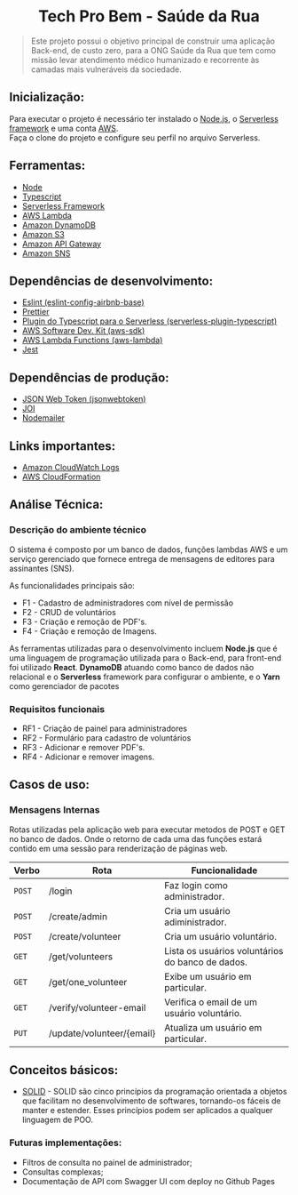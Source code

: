 <h1 align="center">Tech Pro Bem - Saúde da Rua</h1>
<blockquote align="left">Este projeto possui o objetivo principal de construir uma aplicação Back-end, de custo zero, para a ONG Saúde da Rua que tem como missão levar atendimento médico humanizado e recorrente às camadas mais vulneráveis da sociedade.</blockquote>

## Inicialização:
<p>Para executar o projeto é necessário ter instalado o <a href="https://nodejs.org/en/">Node.js</a>, o <a href="https://www.serverless.com/framework/docs/getting-started">Serverless framework</a> e uma conta <a href="https://aws.amazon.com/">AWS</a>.<br>
 Faça o clone do projeto e configure seu perfil no arquivo Serverless.</p>
 
## Ferramentas:

<ul>
    <li> <a href="https://nodejs.org/en/">Node</a> </li>
    <li> <a href="https://www.typescriptlang.org/">Typescript</a> </li>
    <li> <a href="https://www.serverless.com/framework/docs/getting-started">Serverless Framework</a> </li>
    <li> <a href="https://aws.amazon.com/pt/lambda/">AWS Lambda</a> </li>
    <li> <a href="https://aws.amazon.com/pt/dynamodb/">Amazon DynamoDB</a> </li>
    <li> <a href="https://aws.amazon.com/pt/s3/">Amazon S3</a> </li>
    <li> <a href="https://aws.amazon.com/pt/api-gateway/">Amazon API Gateway</a> </li>
    <li> <a href="https://aws.amazon.com/pt/sns/?whats-new-cards.sort-by=item.additionalFields.postDateTime&whats-new-cards.sort-order=desc">Amazon SNS</a> </li>
</ul>

## Dependências de desenvolvimento:

<ul> 
    <li> <a href="https://www.npmjs.com/package/eslint-config-airbnb-base">Eslint (eslint-config-airbnb-base)</a> </li>
    <li> <a href="https://prettier.io/">Prettier</a> </li>
    <li> <a href="https://www.serverless.com/plugins/serverless-plugin-typescript">Plugin do Typescript para o Serverless (serverless-plugin-typescript)</a> </li>
    <li> <a href="https://www.npmjs.com/package/aws-sdk">AWS Software Dev. Kit (aws-sdk)</a> </li>
    <li> <a href="https://aws.amazon.com/pt/lambda/">AWS Lambda Functions (aws-lambda)</a> </li>
    <li> <a href="https://jestjs.io/pt-BR/">Jest</a> </li>
    
</ul>

## Dependências de produção:

<ul> 
    <li> <a href="https://www.npmjs.com/package/jsonwebtoken">JSON Web Token (jsonwebtoken)</a> </li>
    <li> <a href="https://joi.dev/">JOI</a> </li>
    <li> <a href="https://nodemailer.com/about/">Nodemailer</a> </li> 
</ul>
    
## Links importantes:

<ul> 
    <li> <a href="https://docs.aws.amazon.com/AmazonCloudWatch/latest/logs/WhatIsCloudWatchLogs.html">Amazon CloudWatch Logs</a> </li>
    <li> <a href="https://aws.amazon.com/pt/iam/">AWS CloudFormation</a> </li>
</ul>

## Análise Técnica:

### Descrição do ambiente técnico

<p>O sistema é composto por um banco de dados, funções lambdas AWS e um serviço gerenciado que fornece entrega de mensagens de editores para assinantes (SNS).</p>
<p>As funcionalidades principais são: </p> 
<ul> 
    <li>F1  - Cadastro de administradores com nível de permissão</li>
    <li>F2  - CRUD de voluntários</li>
    <li>F3  - Criação e remoção de PDF's.</li>
    <li>F4  - Criação e remoção de Imagens.</li>
</ul>

<p>As ferramentas utilizadas para o desenvolvimento incluem <strong>Node.js</strong> que é uma linguagem de programação utilizada para o Back-end, para front-end foi utilizado <strong>React</strong>. <strong>DynamoDB</strong> atuando como banco de dados não relacional e o <strong>Serverless</strong> framework para configurar o ambiente, e o <strong>Yarn</strong> como gerenciador de pacotes</p>

### Requisitos funcionais

<ul> 
    <li>RF1  - Criação de painel para administradores</li>
    <li>RF2  - Formulário para cadastro de voluntários</li>
    <li>RF3  - Adicionar e remover PDF's.</li>
    <li>RF4  - Adicionar e remover imagens.</li>
</ul>

<!--Regras de negócio:-->

## Casos de uso:

### Mensagens Internas

<p>Rotas utilizadas pela aplicação web para executar metodos de POST e GET no banco de dados. Onde o retorno de cada uma das funções estará contido em uma sessão para renderização de páginas web.</p>

| Verbo | Rota | Funcionalidade|
|-------|------|---------------|
|```POST```|/login|Faz login como administrador.|
|```POST``` |/create/admin|Cria um usuário adiministrador.|
|```POST``` |/create/volunteer|Cria um usuário voluntário.|
|```GET``` |/get/volunteers|Lista os usuários voluntários do banco de dados.|
|```GET``` |/get/one_volunteer|Exibe um usuário em particular.|
|```GET``` |/verify/volunteer-email|Verifica o email de um usuário voluntário.|
|```PUT``` |/update/volunteer/{email}|Atualiza um usuário em particular.|

## Conceitos básicos:
* <p><a href="https://medium.com/desenvolvendo-com-paixao/o-que-%C3%A9-solid-o-guia-completo-para-voc%C3%AA-entender-os-5-princ%C3%ADpios-da-poo-2b937b3fc530">SOLID</a> - SOLID são cinco princípios da programação orientada a objetos que facilitam no desenvolvimento de softwares, tornando-os fáceis de manter e estender. Esses princípios podem ser aplicados a qualquer linguagem de POO.</p>

### Futuras implementações:

-   Filtros de consulta no painel de administrador;
-   Consultas complexas;
-   Documentação de API com Swagger UI com deploy no Github Pages

